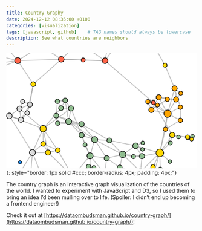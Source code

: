 ```yaml
---
title: Country Graphy
date: 2024-12-12 08:35:00 +0100
categories: [visualization]
tags: [javascript, github]    # TAG names should always be lowercase
description: See what countries are neighbors
---
```


![The country graph](/assets/images/posts/country-graph/country-graph.png){: style="border: 1px solid #ccc; border-radius: 4px; padding: 4px;"}

The country graph is an interactive graph visualization of the countries of the world. I wanted to experiment with JavaScript and D3, so I used them to bring an idea I’d been mulling over to life. (Spoiler: I didn’t end up becoming a frontend engineer!)

Check it out at [https://dataombudsman.github.io/country-graph/](https://dataombudsman.github.io/country-graph/)!
